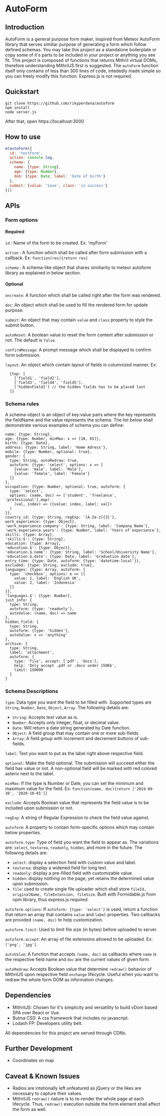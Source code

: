 # AutoForm

## Introduction
AutoForm is a general purpose form maker, inspired from Meteor AutoForm library that serves similiar purpose of generating a form which follow defined schemas. You may take this project as a standalone boilerplate or copy some of it's parts to be included in your project or anything you see fit.
This project is composed of functions that returns Mithril virtual DOMs, therefore understanding MithrilJS first is suggested. The `autoForm` function itself only contains of less than 300 lines of code, intededly made simple so you can freely modify this function. Express.js is not required.

## Quickstart
```
git clone https://github.com/rikyperdana/autoform
npm install
node server.js
```
After that, open https://localhost:3000

## How to use
```javascript
m(autoForm({
  id: 'testForm',
  action: console.log,
  schema: {
    name: {type: String},
    age: {type: Number},
    dob: {type: Date, label: 'Date of birth'}
  },
  submit: {value: 'Save', class: 'is-success'}
}))
```

## APIs

### Form options

#### Required
`id` : Name of the form to be created. Ex: 'myForm'

`action` : A function which shall be called after form submission with a callback. Ex: `function(res){return res}`

`schema` : A schema-like object that shares similiarity to meteor autoform library as explained in below section.

#### Optional
`oncreate`: A function which shall be called right after the form was rendered.

`doc`: An object which shall be used to fill the rendered form for update purpose.

`submit`: An object that may contain `value` and `class` property to style the submit button.

`autoReset`: A boolean value to reset the form content after submission or not. The default is `false`.

`confirmMessage`: A prompt message which shall be displayed to confirm form submission.

`layout`: An object which contain layout of fields in columnized manner. Ex:
```
  {top: [
    ['field1', 'field2'],
    ['field3', 'field4', 'field5'],
    ['hiddenField1'] // the hidden fields has to be placed last
  ]}
```

### Schema rules
A schema-object is an object of key:value pairs where the key represents the fieldName and the value represents the schema.
The list below shall demonstrate various examples of schema you can define:
```
name: {type: String},
age: {type: Number, minMax: x => [18, 65]},
birth: {type: Date},
address: {type: String, label: 'Home Adress'},
mobile: {type: Number, optional: true},
gender: {
  type: String, autoRedraw: true,
  autoform: {type: 'select', options: x => [
    {value: 'male', label: 'Male'},
    {value: 'female', label: 'Female'}
  ]}
},
occupation: {type: Number, optional: true, autoform: {
  type: 'select',
  options: (name, doc) => ['student', 'freelance', 'professional'].map(
    (val, index) => ({value: index, label: val})
  )
}},
country_id: {type: String, regExp: '[A-Za-z]{3}'},
work_experience: {type: Object},
'work_experience.company': {type: String, label: 'Company Name'},
'work_experience.years': {type: Number, label: 'Years of experience'},
skills: {type: Array},
'skills.$': {type: String},
education: {type: Array},
'education.$': {type: Object},
'education.$.name': {type: String, label: 'School/University Name'},
'education.$.date': {type: Date, label: 'Graduation date'},
entry_time: {type: Date, autoform: {type: 'datetime-local'}},
excluded: {type: String, exclude: true},
languages: {type: Array, autoform: {
  type: 'checkbox', options: e => [{
    value: 1, label: 'English UK',
    value: 2, label: 'Indonesia'
  }]
}},
'languages.$': {type: Number},
just_info: {
  type: String,
  autoform: {type: 'readonly'},
  autoValue: (name, doc) => name
},
hidden_field: {
  type: String,
  autoform: {type: 'hidden'},
  autoValue: x => 'anything'
},
archive: {
  type: String,
  label: 'attachment',
  autoform: {
    type: 'file', accept: ['pdf', 'docx'],
    help: 'Only accept .pdf or .docx under 150Kb',
    limit: 150000
  }
}
```
### Schema Descriptions
`type`: Data type you want the field to be filled with. Supported types are `String`, `Number`, `Date`, `Object`, `Array`. The following details are:
- `String`: Accepts text value as is.
- `Number`: Accepts only integer, float, or decimal value.
- `Date`: Will return a date string generated by Date function.
- `Object`: A field group that may contain one or more sub-fields.
- `Array`: A field group with increment and decrement buttons of sub-fields.

`label`: Text you want to put as the label right above respective field.

`optional`: Make the field optional. The submission will succeed either the field has value or not. A non-optional field will be marked with red colored asterix next to the label.

`minMax`: If the type is Number or Date, you can set the minimum and maximum value for the field. Ex: `function(name, doc){return ['2019-09-30', '2020-10-01']}`

`exclude`: Accepts Boolean value that represents the field value is to be included upon submission or not.

`regExp`: A string of Regular Expression to check the field value against.

`autoform`: A property to contain form-specific options which may contain below properties.

`autoform.type`: Type of field you want the field to appear as. The variations are: `select`, `textarea`, `readonly`, `hidden`, and more in the future. The following details are:
- `select`: display a selection field with custom value and label.
- `textarea`: display a widened field for long text.
- `readonly`: display a pre-filled field with customizable value.
- `hidden`: display nothing on the page, yet retains the determined value upon submission.
- `file`: used to create single file uploader which shall store `fileId, originalName, fileExtension, fileSize`. Built with Formidable.js from npm library, thus express.js required.

`autoform.options`: If `autoform: {type: 'select'}` is used, return a function that return an array that contains `value` and `label` properties. Two callbacks are provided `(name, doc)` to help customization.

`autoform.limit`: Used to limit file size (in bytes) before uploaded to server.

`autoform.accept`: An array of file extensions allowed to be uploaded. Ex: `['png', 'jpg']`.

`autoValue`: A function that accepts `(name, doc)` as callbacks where `name` is the respective field name and `doc` are the current values of given form.

`autoRedraw`: Accepts Boolean value that determine `redraw()` behavior of MithrilJS upon respective field `onchange` lifecycle. Useful when you want to redraw the whole form DOM as information changes.

## Dependencies
- MithrilJS: Chosen for it's simplicity and versatility to build vDom based SPA over React or Vue.
- Bulma CSS: A css framework that includes no javascript.
- Lodash FP: Developers utility belt.

All dependencies for this project are served through CDNs.

## Further Development
- Coordinates on map

## Caveat & Known Issues
- Radios are intetionally left unfeatured as jQuery or the likes are necessary to capture their values.
- MithrilJS `redraw()` nature is to re-render the whole page at each lifecycle. Thus, `redraw()` execution outside the form element shall affect the form as well.
